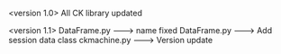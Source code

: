 <version 1.0>
All CK library updated

<version 1.1>
DataFrame.py ---> name fixed
DataFrame.py ---> Add session data class
ckmachine.py ---> Version update